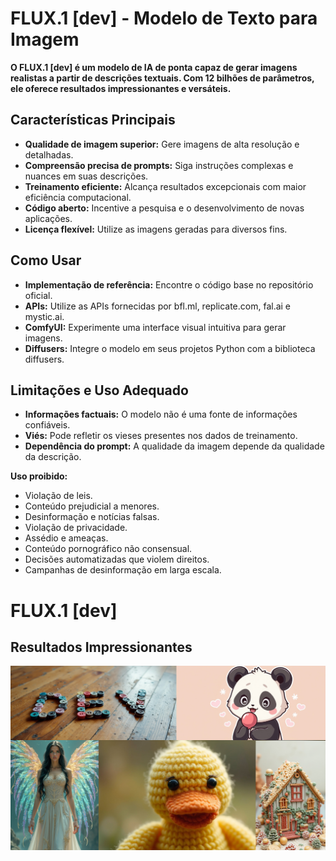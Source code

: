 # FLUX.1 [dev] - Modelo de Texto para Imagem

**O FLUX.1 [dev] é um modelo de IA de ponta capaz de gerar imagens realistas a partir de descrições textuais. Com 12 bilhões de parâmetros, ele oferece resultados impressionantes e versáteis.**

## Características Principais
* **Qualidade de imagem superior:** Gere imagens de alta resolução e detalhadas.
* **Compreensão precisa de prompts:** Siga instruções complexas e nuances em suas descrições.
* **Treinamento eficiente:** Alcança resultados excepcionais com maior eficiência computacional.
* **Código aberto:** Incentive a pesquisa e o desenvolvimento de novas aplicações.
* **Licença flexível:** Utilize as imagens geradas para diversos fins.

## Como Usar
* **Implementação de referência:** Encontre o código base no repositório oficial.
* **APIs:** Utilize as APIs fornecidas por bfl.ml, replicate.com, fal.ai e mystic.ai.
* **ComfyUI:** Experimente uma interface visual intuitiva para gerar imagens.
* **Diffusers:** Integre o modelo em seus projetos Python com a biblioteca diffusers.

## Limitações e Uso Adequado
* **Informações factuais:** O modelo não é uma fonte de informações confiáveis.
* **Viés:** Pode refletir os vieses presentes nos dados de treinamento.
* **Dependência do prompt:** A qualidade da imagem depende da qualidade da descrição.

**Uso proibido:**
* Violação de leis.
* Conteúdo prejudicial a menores.
* Desinformação e notícias falsas.
* Violação de privacidade.
* Assédio e ameaças.
* Conteúdo pornográfico não consensual.
* Decisões automatizadas que violem direitos.
* Campanhas de desinformação em larga escala.

# FLUX.1 [dev]

## Resultados Impressionantes

![Uma imagem incrível gerada pelo FLUX.1 [dev]](https://github.com/William-Paiva/SobreFlux.1-dev/blob/main/images/dev_grid.jpg)



